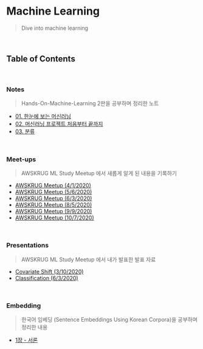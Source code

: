 # Machine Learning

>   Dive into machine learning

<br>

## Table of Contents

<br>

### Notes

> Hands-On-Machine-Learning 2판을 공부하며 정리한 노트

- [01. 한눈에 보는 머신러닝](/AWSKRUG_ML_Study/Notes/01_한눈에_보는_머신러닝.md)
- [02. 머신러닝 프로젝트 처음부터 끝까지](/AWSKRUG_ML_Study/Notes/02_end_to_end_machine_learning_project.ipynb)
- [03. 분류](/AWSKRUG_ML_Study/Notes/03_classification.ipynb)

<br>

### Meet-ups

> AWSKRUG ML Study Meetup 에서 새롭게 알게 된 내용을 기록하기

- [AWSKRUG Meetup (4/1/2020)](/AWSKRUG_ML_Study/Meet-ups/meetup_0401.md)
- [AWSKRUG Meetup (5/6/2020)](/AWSKRUG_ML_Study/Meet-ups/meetup_0506.md)
- [AWSKRUG Meetup (6/3/2020)](/AWSKRUG_ML_Study/Meet-ups/meetup_0603.md)
- [AWSKRUG Meetup (8/5/2020)](/AWSKRUG_ML_Study/Meet-ups/meetup_0805.md)
- [AWSKRUG Meetup (9/9/2020)](/AWSKRUG_ML_Study/Meet-ups/meetup_0909.md)
- [AWSKRUG Meetup (10/7/2020)](/AWSKRUG_ML_Study/Meet-ups/meetup_1007.md)

<br>

### Presentations

> AWSKRUG ML Study Meetup 에서 내가 발표한 발표 자료

- [Covariate Shift (3/10/2020)](https://github.com/chloe-codes1/machine-learning/tree/4fa261fc29468241e0b6b201edeeb2a2ce20d05e/AWSKRUG_ML_Study/Presentation/ML_Covariate_Shift.pdf)
- [Classification (6/3/2020)](https://bit.ly/mlstudy-classification)

<br>


### Embedding

> 한국어 임베딩 (Sentence Embeddings Using Korean Corpora)을 공부하며 정리한 내용

- [1장 - 서론](embedding/1장_서론.md)